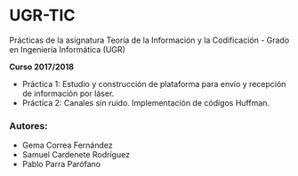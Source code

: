 # UGR-TIC

Prácticas de la asignatura Teoría de la Información y la Codificación - Grado en Ingeniería Informática (UGR)

**Curso 2017/2018**

- Práctica 1: Estudio y construcción de plataforma para envío y recepción de información por láser.
- Práctica 2: Canales sin ruido. Implementación de códigos Huffman.

### Autores:
- Gema Correa Fernández
- Samuel Cardenete Rodríguez
- Pablo Parra Parófano

